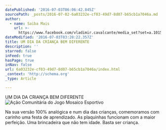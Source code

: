 ```yaml
---
datePublished: '2016-07-03T06:06:42.845Z'
sourcePath: _posts/2016-07-02-6a03232e-cf03-49d7-8d07-b65cb1a7046a.md
author:
  - name: Saiba Mais
    url: >-
      https://www.facebook.com/vladimir.cavalcante/media_set?set=a.10151715223112877.1073741854.640752876&type=3
dateModified: '2016-07-03T03:28:22.357Z'
title: UM DIA DA CRIANÇA BEM DIFERENTE
description: ''
starred: false
inFeed: true
hasPage: true
inNav: false
url: 6a03232e-cf03-49d7-8d07-b65cb1a7046a/index.html
_context: 'http://schema.org'
_type: Article

---
```

UM DIA DA CRIANÇA BEM DIFERENTE
![Ação Comunitária do Jogo Mosaico Esportivo](https://s3-us-west-2.amazonaws.com/the-grid-img/p/f64f1176fe9c2529e3fefdfa180bb57748202b90.jpg)

Na sua versão 100% analógica e num dia das crianças, comemoramos com carinho uma festa de aprendizado. As plaquinhas funcionam com a maior perfeição. Uma brincadeira que não tem idade. Basta ser criança.